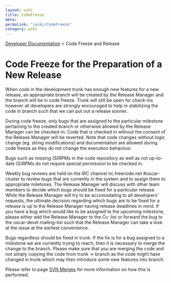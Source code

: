```yaml
---
layout: wiki
title: CodeFreeze
meta: 
permalink: "/wiki/CodeFreeze"
category: wiki
---
```

<!-- Name: CodeFreeze -->
<!-- Version: 6 -->
<!-- Author: valleegr -->

[Developer Documentation](/wiki/DevelDocs/) > Code Freeze and Release

# Code Freeze for the Preparation of a New Release

When code in the development trunk has enough new features for a new release, an appropriate branch will be created by the Release Manager and the branch will be in code freeze.  Trunk will still be open for check-ins however all developers are strongly encouraged to help in stabilizing the code in branch such that we can put out a release sooner.

During code freeze, only bugs that are assigned to the particular milestone pertaining to the created branch or otherwise allowed by the Release Manager can be checked-in.  Code that is checked in without the consent of the Release Manager will be reverted.  Note that code changes without logic change (eg. string modifications) and documentation are allowed during code freeze as they do not change the execution behaviour.

Bugs such as missing (S)RPMs in the code repository as well as not up-to-date (S)RPMs do not require special permission to be checked in.

Weekly bug reviews are held on the IRC channel irc.freenode.net #oscar-cluster to review bugs that are currently in the system and to assign them to appropriate miletones.  The Release Manager will discuss with other team members to decide which bugs should be fixed for a particular release.  While the Release Manager will try to be accomodating to all developers' requests, the ultimate decision regarding which bugs are to be fixed for a release is up to the Release Manager having release deadlines in mind.  If you have a bug which would like to be assigned to the upcoming milestone, please either add the Release Manager to the Cc: list or forward the bug to the oscar-devel mailing-list such that the Release Manager can take a look at the issue at the earliest convenience.

Bugs regardless should be fixed in trunk.  If the fix is for a bug assigned to a milestone we are currently trying to reach, then it is necessary to merge the change to the branch.  Please make sure that you are merging the code and not simply copying the code from trunk -> branch as the code might have changed in trunk which may then introduce some new features into branch.

Please refer to page [SVN Merges](/wiki/SvnMerges/) for more information on how this is performed.


